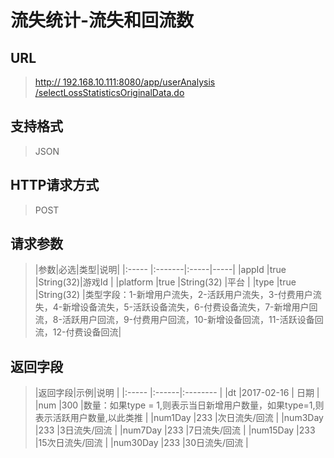 # 流失统计-流失和回流数

## URL
> [http:// 192.168.10.111:8080/app/userAnalysis /selectLossStatisticsOriginalData.do](http://dataviewer.ilongyuan.com.cn/app/userAnalysis/selectLossStatisticsOriginalData.do)

## 支持格式
> JSON

## HTTP请求方式
> POST

## 请求参数
> |参数|必选|类型|说明|
|:-----  |:-------|:-----|-----|
|appId    |true    |String(32)|游戏Id |
|platform    |true    |String(32)   |平台 |
|type    |true    |String(32)   |类型字段：1-新增用户流失，2-活跃用户流失，3-付费用户流失，4-新增设备流失，5-活跃设备流失，6-付费设备流失，7-新增用户回流，8-活跃用户回流，9-付费用户回流，10-新增设备回流，11-活跃设备回流，12-付费设备回流|

## 返回字段
> |返回字段|示例|说明            |
|:-----   |:------|:--------    |
|dt |2017-02-16 |   日期        |
|num |300 |数量：如果type = 1,则表示当日新增用户数量，如果type=1,则表示活跃用户数量,以此类推  |
|num1Day |233 |次日流失/回流   |
|num3Day |233 |3日流失/回流   |
|num7Day |233 |7日流失/回流   |
|num15Day |233 |15次日流失/回流  |
|num30Day |233 |30日流失/回流   |


